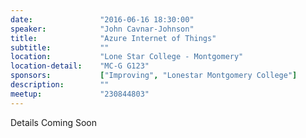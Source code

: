 ```yaml
---
date:               "2016-06-16 18:30:00"
speaker:            "John Cavnar-Johnson"
title:              "Azure Internet of Things"
subtitle:           ""
location:           "Lone Star College - Montgomery"
location-detail:    "MC-G G123"
sponsors:           ["Improving", "Lonestar Montgomery College"]
description:        ""
meetup:             "230844803"
---
```

Details Coming Soon
